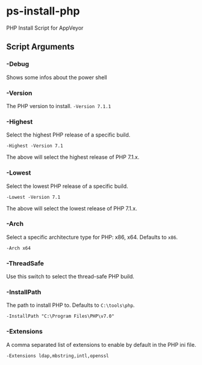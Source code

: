 # ps-install-php
PHP Install Script for AppVeyor

## Script Arguments

### -Debug

Shows some infos about the power shell

### -Version

The PHP version to install. `-Version 7.1.1`

### -Highest

Select the highest PHP release of a specific build. 

`-Highest -Version 7.1`

The above will select the highest release of PHP 7.1.x.

### -Lowest

Select the lowest PHP release of a specific build.

`-Lowest -Version 7.1`

The above will select the lowest release of PHP 7.1.x.

### -Arch

Select a specific architecture type for PHP: x86, x64. Defaults to `x86`.

`-Arch x64`

### -ThreadSafe

Use this switch to select the thread-safe PHP build.

### -InstallPath

The path to install PHP to. Defaults to `C:\tools\php`.

`-InstallPath "C:\Program Files\PHP\v7.0"`

### -Extensions

A comma separated list of extensions to enable by default in the PHP ini file.

`-Extensions ldap,mbstring,intl,openssl`
